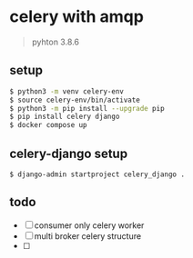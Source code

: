 # celery with amqp
> pyhton 3.8.6

## setup
```bash
$ python3 -m venv celery-env
$ source celery-env/bin/activate
$ python3 -m pip install --upgrade pip
$ pip install celery django
$ docker compose up
```

## celery-django setup
```
$ django-admin startproject celery_django .
```


## todo
- [ ] consumer only celery worker
- [ ] multi broker celery structure
- [ ] 
